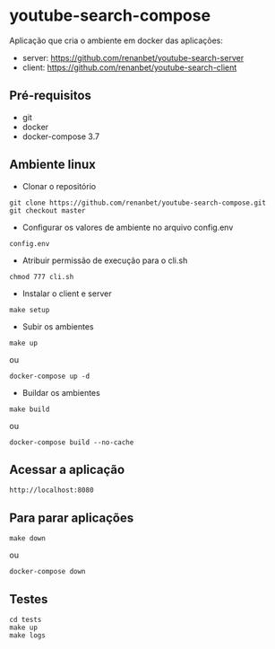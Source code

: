 # youtube-search-compose
Aplicação que cria o ambiente em docker das aplicações:
- server: https://github.com/renanbet/youtube-search-server
- client: https://github.com/renanbet/youtube-search-client 

## Pré-requisitos

- git
- docker
- docker-compose 3.7


## Ambiente linux

- Clonar o repositório
```
git clone https://github.com/renanbet/youtube-search-compose.git
git checkout master
```


- Configurar os valores de ambiente no arquivo config.env
```
config.env
```

- Atribuir permissão de execução para o cli.sh
```
chmod 777 cli.sh
```

- Instalar o client e server
```
make setup
```

- Subir os ambientes
```
make up
```
ou
```
docker-compose up -d
```

- Buildar os ambientes
```
make build
```
ou
```
docker-compose build --no-cache
```

## Acessar a aplicação

```
http://localhost:8080
```

## Para parar aplicações

```
make down
```
ou
```
docker-compose down
```


## Testes
```
cd tests
make up
make logs
```
